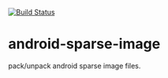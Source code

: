[![Build Status](https://travis-ci.org/wangbj/android-sparse-image.svg?branch=master)](https://travis-ci.org/wangbj/android-sparse-image)
# android-sparse-image

pack/unpack android sparse image files.
